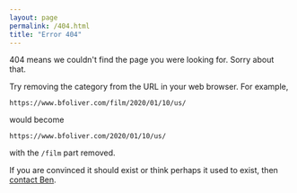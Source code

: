 ```yaml
---
layout: page
permalink: /404.html
title: "Error 404"
---
```


404 means we couldn't find the page you were looking for. Sorry about that.

Try removing the category from the URL in your web browser. For example,

`https://www.bfoliver.com/film/2020/01/10/us/`

would become

`https://www.bfoliver.com/2020/01/10/us/`

with the `/film` part removed.

If you are convinced it should exist or think perhaps it used to exist, then [contact Ben](/about/).
